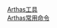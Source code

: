 


&emsp; [Arthas工具](/docs/java/JVM/Arthas.md)  
&emsp; [Arthas常用命令](/docs/java/JVM/ArthasCommand.md)  

<!-- 

阿里arthas背后的原理 
https://mp.weixin.qq.com/s/N0oisjZOKJbpWnAO_VscyQ
-->

